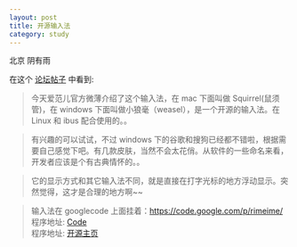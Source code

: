 ```yaml
---
layout: post
title: 开源输入法
category: study
---
```


北京  阴有雨

在这个 [论坛帖子](http://bbs.ifanr.com/forum.php?mod=viewthread&tid=16603)
中看到:

>今天爱范儿官方微薄介绍了这个输入法，在 mac 下面叫做 Squirrel(鼠须管)，在 windows 下面叫做小狼毫（weasel），是一个开源的输入法。在 Linux 和 ibus 配合使用的。。

>有兴趣的可以试试，不过 windows 下的谷歌和搜狗已经都不错啦，根据需要自己感觉下吧。有几款皮肤，当然不会太花俏。从软件的一些命名来看，开发者应该是个有古典情怀的。。

>它的显示方式和其它输入法不同，就是直接在打字光标的地方浮动显示。突然觉得，这才是合理的地方啊~~
  
>输入法在 googlecode 上面挂着：https://code.google.com/p/rimeime/  
>程序地址: [Code][]  
>程序地址: [开源主页][code]


[code]:https://code.google.com/p/rimeime/  "中州韻輸入法引擎开源页面"
